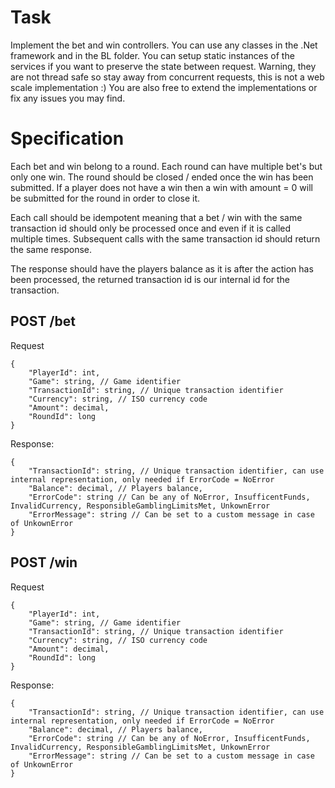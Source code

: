 

# Task
Implement the bet and win controllers. You can use any classes in the .Net framework and in the BL folder. 
You can setup static instances of the services if you want to preserve the state between request. Warning, they are not thread safe so stay away from concurrent requests, this is not a web scale implementation :) You are also free to extend the implementations or fix any issues you may find.

# Specification

Each bet and win belong to a round. Each round can have multiple bet's but only one win. The round should be closed / ended once the win has been submitted. If a player does not have a win then a win with amount = 0 will be submitted for the round in order to close it.

Each call should be idempotent meaning that a bet / win with the same transaction id should only be processed once and even if it is called multiple times. Subsequent calls with the same transaction id should return the same response.

The response should have the players balance as it is after the action has been processed, the returned transaction id is our internal id for the transaction.


## POST /bet
Request
```
{
	"PlayerId": int,
	"Game": string, // Game identifier
	"TransactionId": string, // Unique transaction identifier
	"Currency": string, // ISO currency code
	"Amount": decimal,
	"RoundId": long
}
```
Response:
```
{
	"TransactionId": string, // Unique transaction identifier, can use internal representation, only needed if ErrorCode = NoError
	"Balance": decimal, // Players balance,
	"ErrorCode": string // Can be any of NoError, InsufficentFunds, InvalidCurrency, ResponsibleGamblingLimitsMet, UnkownError
	"ErrorMessage": string // Can be set to a custom message in case of UnkownError
}
```

## POST /win
Request
```
{
	"PlayerId": int,
	"Game": string, // Game identifier
	"TransactionId": string, // Unique transaction identifier
	"Currency": string, // ISO currency code
	"Amount": decimal,
	"RoundId": long
}
```
Response:
```
{
	"TransactionId": string, // Unique transaction identifier, can use internal representation, only needed if ErrorCode = NoError
	"Balance": decimal, // Players balance,
	"ErrorCode": string // Can be any of NoError, InsufficentFunds, InvalidCurrency, ResponsibleGamblingLimitsMet, UnkownError
	"ErrorMessage": string // Can be set to a custom message in case of UnkownError
}
```